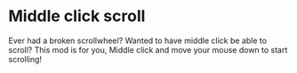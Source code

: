 # Middle click scroll
Ever had a broken scrollwheel?
Wanted to have middle click be able to scroll?
This mod is for you, Middle click and move your mouse down to start scrolling!